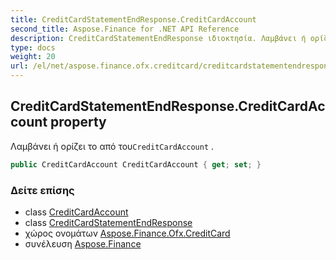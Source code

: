 ```yaml
---
title: CreditCardStatementEndResponse.CreditCardAccount
second_title: Aspose.Finance for .NET API Reference
description: CreditCardStatementEndResponse ιδιοκτησία. Λαμβάνει ή ορίζει το από τουCreditCardAccount .
type: docs
weight: 20
url: /el/net/aspose.finance.ofx.creditcard/creditcardstatementendresponse/creditcardaccount/
---
```

## CreditCardStatementEndResponse.CreditCardAccount property

Λαμβάνει ή ορίζει το από του`CreditCardAccount` .

```csharp
public CreditCardAccount CreditCardAccount { get; set; }
```

### Δείτε επίσης

* class [CreditCardAccount](../../../aspose.finance.ofx/creditcardaccount/)
* class [CreditCardStatementEndResponse](../)
* χώρος ονομάτων [Aspose.Finance.Ofx.CreditCard](../../creditcardstatementendresponse/)
* συνέλευση [Aspose.Finance](../../../)


